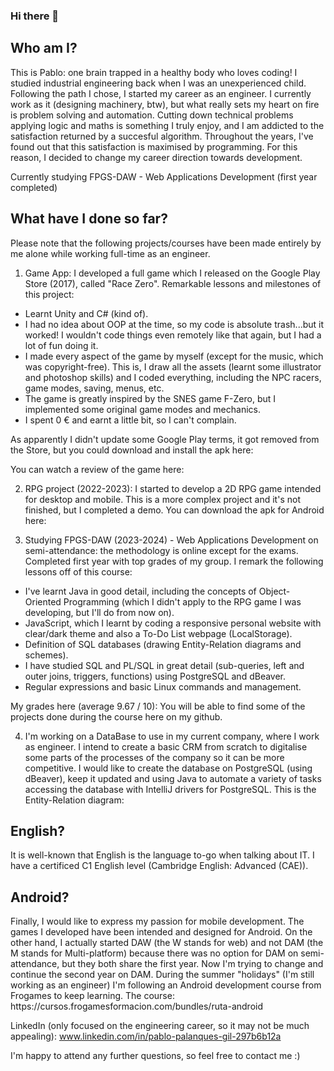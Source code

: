 ### Hi there 👋

<h2>Who am I?</h2>

This is Pablo: one brain trapped in a healthy body who loves coding! I studied industrial engineering back when I was an unexperienced child. Following the path I chose, I started my career as an engineer. I currently work as it (designing machinery, btw), but what really sets my heart on fire is problem solving and automation. Cutting down technical problems applying logic and maths is something I truly enjoy, and I am addicted to the satisfaction returned by a succesful algorithm. Throughout the years, I've found out that this satisfaction is maximised by programming. For this reason, I decided to change my career direction towards development.

Currently studying FPGS-DAW - Web Applications Development (first year completed)


<h2>What have I done so far?</h2>

Please note that the following projects/courses have been made entirely by me alone while working full-time as an engineer.

1) Game App: I developed a full game which I released on the Google Play Store (2017), called "Race Zero". Remarkable lessons and milestones of this project:
  - Learnt Unity and C# (kind of).
  - I had no idea about OOP at the time, so my code is absolute trash...but it worked! I wouldn't code things even remotely like that         again, but I had a lot of fun doing it.
  - I made every aspect of the game by myself (except for the music, which was copyright-free). This is, I draw all the assets (learnt some   illustrator and photoshop skills) and I coded everything, including the NPC racers, game modes, saving, menus, etc.
  - The game is greatly inspired by the SNES game F-Zero, but I implemented some original game modes and mechanics.
  - I spent 0 € and earnt a little bit, so I can't complain.

  As apparently I didn't update some Google Play terms, it got removed from the Store, but you could download and install the apk here:

  You can watch a review of the game here:

2) RPG project (2022-2023): I started to develop a 2D RPG game intended for desktop and mobile. This is a more complex project and it's not finished, but I completed a demo. You can download the apk for Android here:


3) Studying FPGS-DAW (2023-2024) - Web Applications Development on semi-attendance: the methodology is online except for the exams. Completed first year with top grades of my group. I remark the following lessons off of this course:
  - I've learnt Java in good detail, including the concepts of Object-Oriented Programming (which I didn't apply to the RPG game I was       developing, but I'll do from now on).
  - JavaScript, which I learnt by coding a responsive personal website with clear/dark theme and also a To-Do List webpage (LocalStorage).
  - Definition of SQL databases (drawing Entity-Relation diagrams and schemes).
  - I have studied SQL and PL/SQL in great detail (sub-queries, left and outer joins, triggers, functions) using PostgreSQL and dBeaver.
  - Regular expressions and basic Linux commands and management.

  My grades here (average 9.67 / 10):
  You will be able to find some of the projects done during the course here on my github.

4) I'm working on a DataBase to use in my current company, where I work as engineer. I intend to create a basic CRM from scratch to digitalise some parts of the processes of the company so it can be more competitive. I would like to create the database on PostgreSQL (using dBeaver), keep it updated and using Java to automate a variety of tasks accessing the database with IntelliJ drivers for PostgreSQL.
This is the Entity-Relation diagram:

<h2>English?</h2>
It is well-known that English is the language to-go when talking about IT. I have a certificed C1 English level (Cambridge English: Advanced (CAE)).

<h2>Android?</h2>
Finally, I would like to express my passion for mobile development. The games I developed have been intended and designed for Android. On the other hand, I actually started DAW (the W stands for web) and not DAM (the M stands for Multi-platform) because there was no option for DAM on semi-attendance, but they both share the first year. Now I'm trying to change and continue the second year on DAM. During the summer "holidays" (I'm still working as an engineer) I'm following an Android development course from Frogames to keep learning. The course:
https://cursos.frogamesformacion.com/bundles/ruta-android

LinkedIn (only focused on the engineering career, so it may not be much appealing):
www.linkedin.com/in/pablo-palanques-gil-297b6b12a

I'm happy to attend any further questions, so feel free to contact me :)
